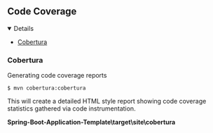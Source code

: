## Code Coverage

<details open="open">
	<ul>
		<li><a href="#cobertura">Cobertura</a></li>
	</ul>
</details>

### Cobertura

Generating code coverage reports

```shell
$ mvn cobertura:cobertura
```

This will create a detailed HTML style report showing code coverage statistics gathered via code instrumentation.

**Spring-Boot-Application-Template\target\site\cobertura**